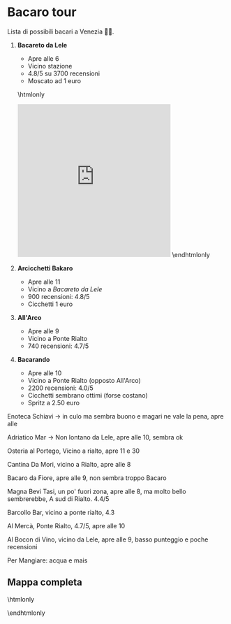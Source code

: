 # Bacaro tour

Lista di possibili bacari a Venezia 🍷🚀️.

1. **Bacareto da Lele**
	- Apre alle 6
	- Vicino stazione
	- 4.8/5 su 3700 recensioni
	- Moscato ad 1 euro
	
	\htmlonly 
	<iframe src="https://www.google.com/maps/embed?pb=!1m18!1m12!1m3!1d2799.6026845596607!2d12.319134715556524!3d45.43750997910067!2m3!1f0!2f0!3f0!3m2!1i1024!2i768!4f13.1!3m3!1m2!1s0x477eb1c7cf5ef7dd%3A0xb4bd78e16e2a57c3!2sBacareto%20da%20Lele!5e0!3m2!1sit!2sit!4v1651605650666!5m2!1sit!2sit" width="350" height="350" style="border:0;" allowfullscreen="" loading="lazy" referrerpolicy="no-referrer-when-downgrade"></iframe>
	\endhtmlonly

2. **Arcicchetti Bakaro**
	- Apre alle 11
	- Vicino a *Bacareto da Lele*
	- 900 recensioni: 4.8/5
	- Cicchetti 1 euro
3. **All'Arco**
	- Apre alle 9
	- Vicino a Ponte Rialto
	- 740 recensioni: 4.7/5
4. **Bacarando**
	- Apre alle 10
	- Vicino a Ponte Rialto (opposto All'Arco)
	- 2200 recensioni: 4.0/5
	- Cicchetti sembrano ottimi (forse costano)
	- Spritz a 2.50 euro
	



Enoteca Schiavi -> in culo ma sembra buono e magari ne vale la pena, apre alle 

Adriatico Mar -> Non lontano da Lele, apre alle 10, sembra ok

Osteria al Portego, Vicino a rialto, apre 11 e 30

Cantina Da Mori, vicino a Rialto, apre alle 8

Bacaro da Fiore, apre alle 9, non sembra troppo Bacaro

Magna Bevi Tasi, un po' fuori zona, apre alle 8, ma molto bello sembrerebbe, A sud di Rialto. 4.4/5

Barcollo Bar, vicino a ponte rialto, 4.3

Al Mercà, Ponte Rialto, 4.7/5, apre alle 10

Al Bocon di Vino,  vicino da Lele, apre alle 9, basso punteggio e poche recensioni



Per Mangiare: acqua e mais

## Mappa completa
\htmlonly 
<div id="map"></div>
\endhtmlonly
	
	

